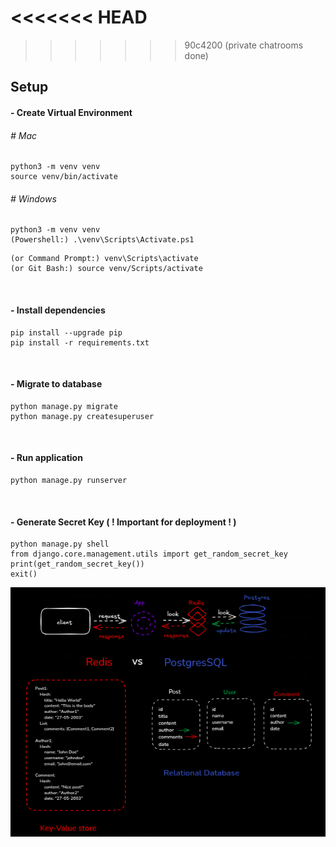 <<<<<<< HEAD
=======

>>>>>>> 90c4200 (private chatrooms done)
## Setup

#### - Create Virtual Environment
###### # Mac
```
python3 -m venv venv
source venv/bin/activate
```

###### # Windows
```
python3 -m venv venv
(Powershell:) .\venv\Scripts\Activate.ps1
```
```
(or Command Prompt:) venv\Scripts\activate 
(or Git Bash:) source venv/Scripts/activate
```

<br>

#### - Install dependencies
```
pip install --upgrade pip
pip install -r requirements.txt
```

<br>

#### - Migrate to database
```
python manage.py migrate
python manage.py createsuperuser
```

<br>

#### - Run application
```
python manage.py runserver
```

<br>

#### - Generate Secret Key ( ! Important for deployment ! )
```
python manage.py shell
from django.core.management.utils import get_random_secret_key
print(get_random_secret_key())
exit()
```

![alt text](image.png)

